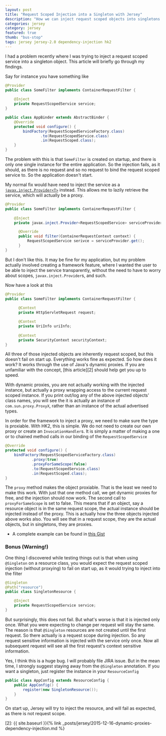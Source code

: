 ```yaml
---
layout: post
title: "Request Scoped Injection into a Singleton with Jersey"
description: "How we can inject request scoped objects into singletons when using Jersey 2 and its DI framework HK2."
categories: jersey
category: jersey
featured: true
thumb: "bus-stop"
tags: jersey jersey-2.0 dependency-injection hk2
---
```



I had a problem recently where I was trying to inject a request scoped service into a singleton object. This article will briefly go through my findings.

Say for instance you have something like

```java
@Provider
public class SomeFilter implements ContainerRequestFilter {
    
    @Inject
    private RequestScopedService service;
}

public class AppBinder extends AbstractBinder {
    @Override
    protected void configure() {
        bindFactory(RequestScopedServiceFactory.class)
                .to(RequestScopedService.class)
                .in(RequestScoped.class);
    }
}
```

The problem with this is that `SomeFilter` is created on startup, and there is only one single instance for the entire application. So the injection fails, as it should, as there is no request and so no request to bind the request scoped service to. So the application doesn't start.

My normal fix would have need to inject the service as a [`javax.inject.Provider<T>`][1] instead. This allows me to lazily retrieve the service, which will actually be a proxy.

```java
@Provider
public class SomeFilter implements ContainerRequestFilter {
    
    @Inject
    private javax.inject.Provider<RequestScopedService> serviceProvider;

      @Override
      public void filter(ContainerRequestContext context) {
          RequestScopedService serivce = serviceProvider.get();
      }
}
```

But I don't like this. It may be fine for my application, but my problem actually involved creating a framework feature, where I wanted the user to be able to inject the service transparently, without the need to have to worry about scopes, `javax.inject.Provider`s, and such. 

Now have a look at this

```java
@Provider
public class SomeFilter implements ContainerRequestFilter {
    
      @Context
      private HttpServletRequest request; 

      @Context
      private UriInfo uriInfo;
 
      @Context
      private SecurityContext securityContext;
}
```

All three of those injected objects are inherently request scoped, but this doesn't fail on start up. Everything works fine as expected. So how does it work? It works through the use of Java's dynamic proxies. If you are unfamiliar with the concept, [this article][2] should help get you up to speed.

With dynamic proxies, you are not actually working with the injected instance, but actually a proxy wrapping access to the current request scoped instance. If you print out/log any of the above injected objects' class names, you will see the it is actually an instance of `com.sun.proxy.ProxyX`, rather than an instance  of the actual advertised types. 

In order for the framework to inject a proxy, we need to make sure the type is proxiable. With HK2, this is simple. We do not need to create our own proxy or create an `InvocationHandler`s. It is simply a matter of making a one or to chained method calls in our binding of the `RequestScopedService`

```java
@Override
protected void configure() {
    bindFactory(RequestScopedServiceFactory.class)
            .proxy(true)
            .proxyForSameScope(false)
            .to(RequestScopedService.class)
            .in(RequestScoped.class);
}
```

The `proxy` method makes the object proxiable. That is the least we need to make this work. With just that one method call, we get dynamic proxies for free, and the injection should now work. The second call to `proxyForSameScope` is set to false. This means that if an object, say a resource object is in the same request scope, the actual instance should be injected instead of the proxy. This is actually how the three objects injected above works also. You will see that in a request scope, they are the actual objects, but in singletons, they are proxies.

* A complete example can be found in [this Gist][3]

### Bonus (Warning!)

One thing I discovered while testing things out is that when using `@Singleton` on a resource class, you would expect the request scoped injection (without proxying) to fail on start up, as it would trying to inject into the filter

```java
@Singleton
@Path("resource")
public class SingletonResource {

    @Inject
    private RequestScopedService service;
}
```
 
But surprisingly, this does not fail. But what's worse is that it is injected only once. What you were expecting to change per request will stay the same. The reason is that `@Singleton` resources are not created until the first request. So there actually is a request scope during injection. So any request sensitive information is injected with the service only once. Now all subsequent request will see all the first request's context sensitive information.

Yes, I think this is a huge bug. I will probably file JIRA issue. But in the mean time, I strongly suggest staying away from the `@Singleton` annotation. If you want a singleton, just register the instance in your `ResourceConfig`

```java
public class AppConfig extends ResourceConfig {
    public AppConfig() {
        register(new SingletonResource());
    }
}
```

On start up, Jersey will try to inject the resource, and will fail as expected, as there is not request scope. 

[1]: https://docs.oracle.com/javaee/7/api/javax/inject/Provider.html

[2]: {{ site.baseurl }}{% link _posts/jersey/2015-12-16-dynamic-proxies-dependency-injection.md %}

[3]: https://gist.github.com/psamsotha/fd77d9bf9f5362453ac0f8bad9fdd751